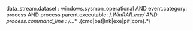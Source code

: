 
data_stream.dataset : windows.sysmon_operational AND event.category: process AND process.parent.executable: /.*WinRAR\.exe/ AND process.command_line : /.*\..* \.(cmd|bat|Ink|exe|pif|com).*/